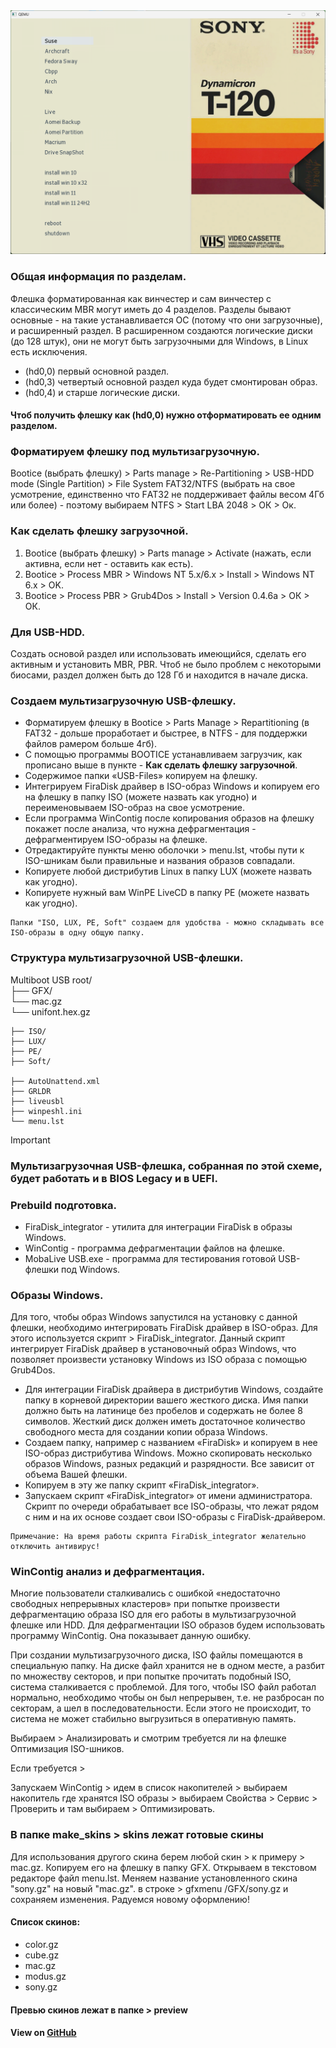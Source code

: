 <img width="830px" src="preview/pre_sony.png">

### Общая информация по разделам.

Флешка форматированная как винчестер и сам винчестер с классическим MBR могут иметь до 4 разделов. Разделы бывают основные - на такие устанавливается ОС (потому что они загрузочные), и расширенный раздел. В расширенном создаются логические диски (до 128 штук), они не могут быть загрузочными для Windows, в Linux есть исключения. 

- (hd0,0) первый основной раздел. 
- (hd0,3) четвертый основной раздел куда будет смонтирован образ. 
- (hd0,4) и старше логические диски.

#### Чтоб получить флешку как (hd0,0) нужно отформатировать ее одним разделом.

### Форматируем флешку под мультизагрузочную.

Bootice (выбрать флешку) > Parts manage > Re-Partitioning > USB-HDD mode (Single Partition) > File System FAT32/NTFS (выбрать на свое усмотрение, единственно что FАТ32 не поддерживает файлы весом 4Гб или более) - поэтому выбираем NTFS > Start LBA 2048 > ОК > Ок.

### Как сделать флешку загрузочной.

1) Bootice (выбрать флешку) > Parts manage > Activate (нажать, если активна, если нет - оставить как есть).
2) Bootice > Process MBR > Windows NT 5.x/6.x > Install > Windows NT 6.x > OK.
3) Bootice > Process PBR > Grub4Dos > Install > Version 0.4.6а > ОК > ОК.

### Для USB-HDD.

Создать основой раздел или использовать имеющийся, сделать его активным и установить MBR, PBR. Чтоб не было проблем с некоторыми биосами, раздел должен быть до 128 Гб и находится в начале диска.

### Создаем мультизагрузочную USB-флешку.
 
- Форматируем флешку в Bootice > Parts Manage > Repartitioning (в FAT32 - дольше проработает и быстрее, в NTFS - для поддержки файлов рамером больше 4гб).
- С помощью программы BOOTICE устанавливаем загрузчик, как прописано выше в пункте - **Как сделать флешку загрузочной**.
- Содержимое папки «USB-Files» копируем на флешку.
- Интегрируем FiraDisk драйвер в ISO-образ Windows и копируем его на флешку в папку ISO (можете назвать как угодно) и переименовываем ISO-образ на свое усмотрение.
- Если программа WinContig после копирования образов на флешку покажет после анализа, что нужна дефрагментация - дефрагментируем ISO-образы на флешке.
- Отредактируйте пункты меню оболочки > menu.lst, чтобы пути к ISO-шникам были правильные и названия образов совпадали.
- Копируете любой дистрибутив Linux в папку LUX (можете назвать как угодно).
- Копируете нужный вам WinPE LiveCD в папку PE (можете назвать как угодно).

```
Папки "ISO, LUX, PE, Soft" создаем для удобства - можно складывать все ISO-образы в одну общую папку.
```

### Структура мультизагрузочной USB-флешки.

Multiboot USB root/                             
    ├── GFX/                                   
         └── mac.gz                               
         └── unifont.hex.gz      
         
    ├── ISO/                                    
    ├── LUX/                                    
    ├── PE/                                     
    ├── Soft/ 
    
    ├── AutoUnattend.xml  
    ├── GRLDR    
    ├── liveusbl  
    ├── winpeshl.ini                     
    └── menu.lst        

  > [!IMPORTANT]
  > ### Мультизагрузочная USB-флешка, собранная по этой схеме, будет работать и в BIOS Legacy и в UEFI.

### Prebuild подготовка.

- FiraDisk_integrator - утилита для интеграции FiraDisk в образы Windows.
- WinContig - программа дефрагментации файлов на флешке.
- MobaLive USB.exe - программа для тестирования готовой USB-флешки под Windows.

### Образы Windows.

Для того, чтобы образ Windows запустился на установку с данной флешки, необходимо интегрировать FiraDisk драйвер в ISO-образ. 
Для этого используется скрипт > FiraDisk_integrator.
Данный скрипт интегрирует FiraDisk драйвер в установочный образ Windows, что позволяет произвести установку Windows из ISO образа с помощью Grub4Dos.

- Для интеграции FiraDisk драйвера в дистрибутив Windows, создайте папку в корневой директории вашего жесткого диска. Имя папки должно быть на латинице без пробелов и содержать не более 8 символов. Жесткий диск должен иметь достаточное количество свободного места для создании копии образа Windows.
- Создаем папку, например с названием «FiraDisk» и копируем в нее ISO-образ дистрибутива Windows. Можно скопировать несколько образов Windows, разных редакций и разрядности. Все зависит от объема Вашей флешки.
- Копируем в эту же папку скрипт «FiraDisk_integrator».
- Запускаем скрипт «FiraDisk_integrator» от имени администратора. Скрипт по очереди обрабатывает все ISO-образы, что лежат рядом с ним и на их основе создает свои ISO-образы с FiraDisk-драйвером.

```
Примечание: На время работы скрипта FiraDisk_integrator желательно отключить антивирус!
```
### WinContig анализ и дефрагментация.

Многие пользователи сталкивались с ошибкой «недостаточно свободных непрерывных кластеров» при попытке произвести дефрагментацию образа ISO для его работы в мультизагрузочной флешке или HDD. Для дефрагментации ISO образов будем использовать программу WinContig. Она показывает данную ошибку. 

При создании мультизагрузочного диска, ІЅО файлы помещаются в специальную папку. На диске файл хранится не в одном месте, а разбит по множеству секторов, и при попытке прочитать подобный ІЅО, система сталкивается с проблемой. Для того, чтобы ISO файл работал нормально, необходимо чтобы он был непрерывен, т.е. не разбросан по секторам, а шел в последовательности. Если этого не происходит, то система не может стабильно выгрузиться в оперативную память. 

Выбираем > Анализировать и смотрим требуется ли на флешке Оптимизация ISO-шников. 

Если требуется >

Запускаем WinContig > идем в список накопителей > выбираем накопитель где хранятся ISO образы > выбираем Свойства > Сервис > Проверить и там выбираем > Оптимизировать.

### В папке make_skins > skins лежат готовые скины

Для использования другого скина берем любой скин > к примеру > mac.gz.
Копируем его на флешку в папку GFX.
Открываем в текстовом редакторе файл menu.lst.
Меняем название установленного скина "sony.gz" на новый "mac.gz".
в строке > gfxmenu /GFX/sony.gz и сохраняем изменения.
Радуемся новому оформлению!

#### Список скинов:

- color.gz
- cube.gz
- mac.gz
- modus.gz
- sony.gz

#### Превью скинов лежат в папке > preview

#### View on [GitHub](https://github.com/yojeero/usb_multiboot)



